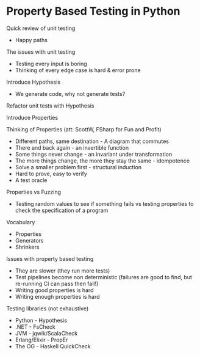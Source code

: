 # Property Based Testing in Python

Quick review of unit testing
* Happy paths


The issues with unit testing
* Testing every input is boring
* Thinking of every edge case is hard & error prone

Introduce Hypothesis
* We generate code, why not generate tests?

Refactor unit tests with Hypothesis

Introduce Properties

Thinking of Properties (att: ScottW, FSharp for Fun and Profit)
* Different paths, same destination - A diagram that commutes
* There and back again - an invertible function
* Some things never change - an invariant under transformation
* The more things change, the more they stay the same - idempotence
* Solve a smaller problem first - structural induction
* Hard to prove, easy to verify
* A test oracle

Properties vs Fuzzing
* Testing random values to see if something fails vs testing properties to check the specification of a program

Vocabulary
* Properties
* Generators
* Shrinkers

Issues with property based testing
* They are slower (they run more tests)
* Test pipelines become non deterministic (failures are good to find, but re-running CI can pass then fail!)
* Writing good properties is hard
* Writing enough properties is hard

Testing libraries (not exhaustive)
* Python - Hypothesis
* .NET - FsCheck
* JVM - jqwik/ScalaCheck
* Erlang/Elixir - PropEr
* The OG - Haskell QuickCheck

